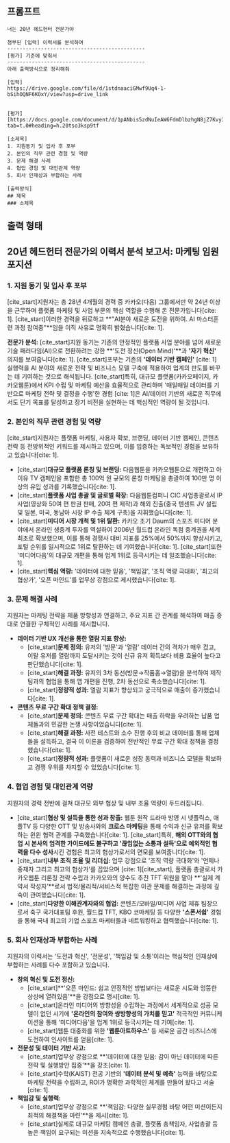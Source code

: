 ## 프롬프트
```
너는 20년 헤드헌터 전문가야

첨부된 [입력] 이력서를 분석하여 
---------------------------------------------
[평가] 기준에 맞춰서
---------------------------------------------
아래 출력방식으로 정리해줘

[입력]
https://drive.google.com/file/d/1stdnaaciGMwf9Uq4-1-bSihOQNF6KOxY/view?usp=drive_link


[평가]
[https://docs.google.com/document/d/1pANbis5zdNuIeAW6FdmDlbzhgN8jZ7Kvy3pwW77WYvI/edit?tab=t.0#heading=h.20tso3ksp9tf

[소제목]
1. 지원동기 및 입사 후 포부
2. 본인의 직무 관련 경험 및 역량
3. 문제 해결 사례
4. 협업 경험 및 대인관계 역량
5. 회사 인재상과 부합하는 사례

[출력방식]
## 제목
### 소제목
```

## 출력 형태

## 20년 헤드헌터 전문가의 이력서 분석 보고서: 마케팅 임원 포지션

### 1. 지원 동기 및 입사 후 포부

[cite_start]지원자는 총 28년 4개월의 경력 중 카카오(다음) 그룹에서만 약 24년 이상을 근무하며 플랫폼 마케팅 및 사업 부문의 핵심 역할을 수행해 온 전문가입니다[cite: 1]. [cite_start]이러한 경력을 뒤로하고 **"AI분야 새로운 도전을 위하여. AI 마스터훈련 과정 참여중"**임을 이직 사유로 명확히 밝혔습니다[cite: 1].

**전문가 분석:**
[cite_start]지원 동기는 기존의 안정적인 플랫폼 사업 분야를 넘어 새로운 기술 패러다임(AI)으로 전환하려는 강한 **'도전 정신(Open Mind)'**과 **'자기 혁신'** 의지를 보여줍니다[cite: 1]. [cite_start]포부는 기존의 **'데이터 기반 캠페인'** [cite: 1] 실행력을 AI 분야의 새로운 전략 및 비즈니스 모델 구축에 적용하여 업계의 판도를 바꾸는 데 기여하는 것으로 해석됩니다. [cite_start]특히, 대규모 플랫폼(카카오페이지, 카카오웹툰)에서 KPI 수립 및 마케팅 예산을 효율적으로 관리하며 '매일매일 데이터를 기반으로 마케팅 전략 및 결정을 수행'한 경험 [cite: 1]은 AI/데이터 기반의 새로운 직무에서도 단기 목표를 달성하고 장기 비전을 실현하는 데 핵심적인 역량이 될 것입니다.

### 2. 본인의 직무 관련 경험 및 역량

[cite_start]지원자는 플랫폼 마케팅, 사용자 확보, 브랜딩, 데이터 기반 캠페인, 콘텐츠 전략 등 전방위적인 키워드를 제시하고 있으며, 이를 입증하는 독보적인 경험을 보유하고 있습니다[cite: 1].

* [cite_start]**대규모 플랫폼 론칭 및 브랜딩:** 다음웹툰을 카카오웹툰으로 개편하고 아이유 TV 캠페인을 포함한 총 100억 원 규모의 론칭 마케팅을 총괄하여 100만 명 이상의 유입 성과를 기록했습니다[cite: 1].
* [cite_start]**플랫폼 사업 총괄 및 글로벌 확장:** 다음웹툰컴퍼니 CIC 사업총괄로서 IP 사업(영상화 50여 편 판권 판매, 20여 편 제작)과 해외 진출(중국 텐센트 JV 설립 및 일본, 미국, 동남아 시장 IP 수출 체계 구축)을 지휘했습니다[cite: 1].
* [cite_start]**미디어 시장 개척 및 1위 탈환:** 카카오 초기 Daum의 스포츠 미디어 분야에서 온라인 생중계 투자를 역설하여 2006년 월드컵 온라인 독점 중계권을 세계 최초로 확보했으며, 이를 통해 경쟁사 대비 지표를 25%에서 50%까지 향상시키고, 포털 순위를 일시적으로 1위로 탈환하는 데 기여했습니다[cite: 1]. [cite_start]또한 '미디어다음'의 대규모 개편을 통해 업계 1위로 등극시키는 데 일조했습니다[cite: 1].
* [cite_start]**핵심 역량:** '데이터에 대한 믿음', '책임감', '조직 역량 극대화', '최고의 협상가', '오픈 마인드'를 업무상 강점으로 제시했습니다[cite: 1].

### 3. 문제 해결 사례

지원자는 마케팅 전략을 제품 방향성과 연결하고, 주요 지표 간 관계를 해석하여 매출 증대로 연결한 구체적인 사례를 제시합니다.

* **데이터 기반 UX 개선을 통한 열람 지표 향상:**
    * [cite_start]**문제 정의:** 유저의 '방문'과 '열람' 데이터 간의 격차가 매우 컸고, 이탈 유저를 열람까지 도달시키는 것이 신규 유저 획득보다 비용 효율이 높다고 판단했습니다[cite: 1].
    * [cite_start]**해결 과정:** 유저의 3차 동선(방문→작품홈→열람)을 분석하여 제작팀과의 협업을 통해 앱 개편을 진행, 2차 동선으로 축소했습니다[cite: 1].
    * [cite_start]**정량적 성과:** 열람 지표가 향상되고 궁극적으로 매출이 증가했습니다[cite: 1].
* **콘텐츠 무료 구간 확대 정책 결정:**
    * [cite_start]**문제 정의:** 콘텐츠 무료 구간 확대는 매출 하락을 우려하는 납품 업체들과의 민감한 논쟁 사항이었습니다[cite: 1].
    * [cite_start]**해결 과정:** 사전 테스트와 소수 진행 후의 비교 데이터를 통해 업체들을 설득하고, 결국 이 이론을 검증하여 전반적인 무료 구간 확대 정책을 결정했습니다[cite: 1].
    * [cite_start]**정량적 성과:** 플랫폼이 새로운 성장 동력과 비즈니스 모델을 확보하고 경쟁 우위를 차지할 수 있었습니다[cite: 1].

### 4. 협업 경험 및 대인관계 역량

지원자의 경력 전반에 걸쳐 대규모 외부 협상 및 내부 조율 역량이 두드러집니다.

* [cite_start]**협상 및 설득을 통한 성과 창출:** 웹툰 원작 드라마 방영 시 넷플릭스, 애플TV 등 다양한 OTT 및 방송사와의 **크로스 마케팅**을 통해 수익과 신규 유저를 확보하는 윈윈 협력 관계를 구축했습니다[cite: 1]. [cite_start]특히, **해외 OTT와의 협업 시 본사의 엄격한 가이드에도 불구하고 '끊임없는 소통과 설득'으로 예외적인 협력을 다수 성사**시킨 경험은 최고의 협상가로서의 면모를 보여줍니다[cite: 1].
* [cite_start]**내부 조직 조율 및 리더십:** 업무 강점으로 '조직 역량 극대화'와 '언제나 중재자 그리고 최고의 협상가'를 꼽았으며 [cite: 1][cite_start], 플랫폼 총괄로서 카카오웹툰 리론칭 전략 수립과 카카오와의 양수도 추진 TFT 위원을 맡아 **'실제 계약서 작성자'**로서 법적/물리적/서비스적 복잡한 이관 문제를 해결하는 과정에 깊숙이 관여했습니다[cite: 1].
* [cite_start]**다양한 이해관계자와의 협업:** 콘텐츠/모바일/미디어 사업 제휴 팀장으로서 축구 국가대표팀 후원, 월드컵 TFT, KBO 코마케팅 등 다양한 **'스폰서쉽'** 경험을 통해 국내 최고의 기업 스포츠 마케터들과 네트워킹하고 협력했습니다[cite: 1].

### 5. 회사 인재상과 부합하는 사례

지원자의 이력서는 '도전과 혁신', '전문성', '책임감 및 소통'이라는 핵심적인 인재상에 부합하는 사례를 다수 포함하고 있습니다.

* **창의 혁신 및 도전 정신:**
    * [cite_start]**'오픈 마인드: 쉽고 안정적인 방법보다는 새로운 시도와 엉뚱한 상상에 열려있음'**을 강점으로 명시[cite: 1].
    * [cite_start]온라인 미디어의 방향성을 수립하는 과정에서 세계적으로 성공 모델이 없던 시기에 **'온라인의 참여와 쌍방향성의 가치를 믿고'** 적극적인 커뮤니케이션을 통해 '미디어다음'을 업계 1위로 등극시키는 데 기여[cite: 1].
    * [cite_start]웹툰 대중화를 위한 **'웹툰아트하우스'** 등 새로운 공간 비즈니스에 도전하여 인사이트를 얻음[cite: 1].
* **전문성 및 데이터 기반 사고:**
    * [cite_start]업무상 강점으로 **'데이터에 대한 믿음: 감이 아닌 데이터에 따른 전략 및 실행방안 집중'**을 강조[cite: 1].
    * [cite_start]수학(KAIST) 전공 기반의 **'데이터 분석 및 예측'** 능력을 바탕으로 마케팅 전략을 수립하고, ROI가 명확한 과학적인 체계를 만들어 왔다고 서술[cite: 1].
* **책임감 및 실행력:**
    * [cite_start]업무상 강점으로 **'책임감: 다양한 실무경험 바탕 어떤 미션이든지 최적의 해결책을 마련'**을 제시[cite: 1].
    * [cite_start]실제로 대규모 마케팅 캠페인 총괄, 플랫폼 총책임자, 사업총괄 등 높은 책임이 요구되는 미션을 지속적으로 수행했습니다[cite: 1].